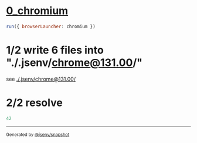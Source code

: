 # [0_chromium](../../as_js_module_dev.test.mjs#L22)

```js
run({ browserLauncher: chromium })
```

# 1/2 write 6 files into "./.jsenv/chrome@131.00/"

see [./.jsenv/chrome@131.00/](./.jsenv/chrome@131.00/)

# 2/2 resolve

```js
42
```

---

<sub>
  Generated by <a href="https://github.com/jsenv/core/tree/main/packages/independent/snapshot">@jsenv/snapshot</a>
</sub>
